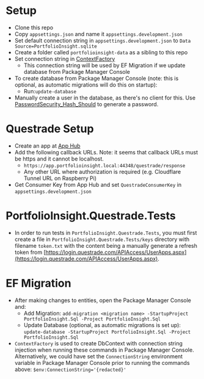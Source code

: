 # Setup

- Clone this repo
- Copy `appsettings.json` and name it `appsettings.development.json`
- Set default connection string in `appsettings.development.json` to `Data Source=PortfolioInsight.sqlite`
- Create a folder called `portfolioinsight-data` as a sibling to this repo
- Set connection string in [ContextFactory](https://github.com/johnnyoshika/portfolioinsight/blob/main/src/PortfolioInsight.Sql/ContextFactory.cs)
  - This connection string will be used by EF Migration if we update database from Package Manager Console
- To create database from Package Manager Console (note: this is optional, as automatic migrations will do this on startup):
  - Run:`update-database`
- Manually create a user in the database, as there's no client for this. Use [PasswordSecurity_Hash_Should](https://github.com/johnnyoshika/portfolioinsight/blob/main/test/PortfolioInsight.Domain.Tests/Security/PasswordSecurity_Hash_Should.cs) to generate a password.

# Questrade Setup

- Create an app at [App Hub](https://login.questrade.com/APIAccess/UserApps.aspx)
- Add the following callback URLs. Note: it seems that callback URLs must be https and it cannot be localhost.
  - `https://app.portfolioinsight.local:44348/questrade/response`
  - Any other URL where authorization is required (e.g. Cloudflare Tunnel URL on Raspberry Pi)
- Get Consumer Key from App Hub and set `QuestradeConsumerKey` in `appsettings.development.json`

# PortfolioInsight.Questrade.Tests

- In order to run tests in `PortfolioInsight.Questrade.Tests`, you must first create a file in `PortfolioInsight.Questrade.Tests/keys` directory with filename `token.txt` with the content being a manually generate a refresh token from [https://login.questrade.com/APIAccess/UserApps.aspx](https://login.questrade.com/APIAccess/UserApps.aspx).

# EF Migration

- After making changes to entities, open the Package Manager Console and:
  - Add Migration: `add-migration <migration name> -StartupProject PortfolioInsight.Sql -Project PortfolioInsight.Sql`
  - Update Database (optional, as automatic migrations is set up): `update-database -StartupProject PortfolioInsight.Sql -Project PortfolioInsight.Sql`
- `ContextFactory` is used to create DbContext with connection string injection when running these commands in Package Manager Console. Alternatively, we could have set the `ConnectionString` environment variable in Package Manager Console prior to running the commands above: `$env:ConnectionString='{redacted}'`
